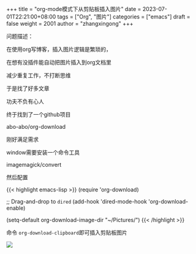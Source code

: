 +++
title = "org-mode模式下从剪贴板插入图片"
date = 2023-07-01T22:21:00+08:00
tags = ["Org", "图片"]
categories = ["emacs"]
draft = false
weight = 2001
author = "zhangxingong"
+++

问题描述：  

在使用org写博客，插入图片逻辑是繁琐的，   

在想有没插件能自动把图片插入到org文档里   

减少重复工作，不打断思维  

于是找了好多文章  

功夫不负有心人

终于找到了一个github项目

abo-abo/org-download

刚好满足需求

window需要安装一个命令工具

imagemagick/convert

然后配置

{{< highlight emacs-lisp >}}
(require 'org-download)

;; Drag-and-drop to `dired`
(add-hook 'dired-mode-hook 'org-download-enable)

(setq-default org-download-image-dir "~/Pictures/")
{{< /highlight >}}

命令 `org-download-clipboard`即可插入剪贴板图片

![](/img/paste-clipboard-sample.png)
